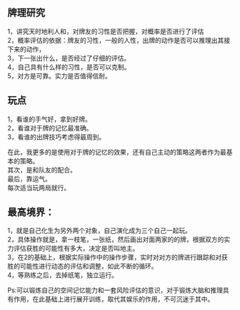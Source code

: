 ## 牌理研究
1，讲究天时地利人和，对牌友的习性是否把握，对概率是否进行了评估  
2，概率评估的依据：牌友的习性，一般的人性，出牌的动作是否可以推理出其接下来的动作，    
3，下一张出什么，是否经过了仔细的评估。    
4，自己具有什么样的习性，是否可以克制。    
5，对方是可靠。实力是否值得信耐。      


## 玩点   
1，看谁的手气好，拿到好牌。   
2，看谁对于牌的记忆最准确。   
3，看谁的出牌技巧考虑得最周到。   

在此，我更多的是使用对于牌的记忆的效果，还有自己主动的策略这两者作为最基本的策略。    
其次，是和队友的配合。    
最后，靠运气。    
每次适当玩两局就行。   

## 最高境界：   
1，就是自己化生为另外两个对象，自己演化成为三个自己一起玩。   
2，具体操作就是，拿一枝笔，一张纸，然后画出对面两家的的牌，根据双方的实力评估获胜的可能性有多大，决定是否叫地主。    
3，在2的基础上，根据实际操作中的操作步骤，实时对对方的牌进行跟踪和对获胜的可能性进行动态的评估和调整，如此不断的循环。    
4，等熟练之后，去掉纸笔，独立运行。    

Ps:可以锻炼自己的空间记忆能力和一套风险评估的意识，对于锻炼大脑和推理具有作用，在此基础上进行展开训练，取代其娱乐的作用，不可沉迷于其中。      


